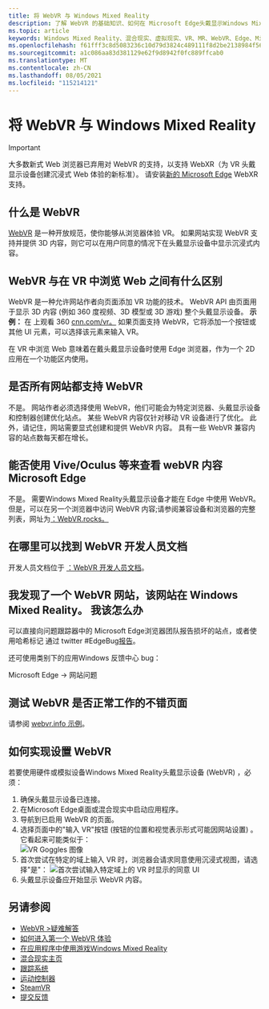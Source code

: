 ```yaml
---
title: 将 WebVR 与 Windows Mixed Reality
description: 了解 WebVR 的基础知识、如何在 Microsoft Edge头戴显示Windows Mixed Reality上使用它以及常见的故障排除问题。
ms.topic: article
keywords: Windows Mixed Reality、混合现实、虚拟现实、VR、MR、WebVR、Edge、Microsoft Edge、Web 浏览
ms.openlocfilehash: f61fff3c8d5083236c10d79d3824c489111f8d2be2138984f5613f295849bdf2
ms.sourcegitcommit: a1c086aa83d381129e62f9d8942f0fc889ffcab0
ms.translationtype: MT
ms.contentlocale: zh-CN
ms.lasthandoff: 08/05/2021
ms.locfileid: "115214121"
---
```

# <a name="using-webvr-with-windows-mixed-reality"></a>将 WebVR 与 Windows Mixed Reality

>[!IMPORTANT]
>大多数新式 Web 浏览器已弃用对 WebVR 的支持，以支持 WebXR（为 VR 头戴显示设备创建沉浸式 Web 体验的新标准）。 请安装[新的 Microsoft Edge](using-microsoft-edge.md) WebXR 支持。

## <a name="what-is-webvr"></a>什么是 WebVR

[WebVR](https://webvr.info) 是一种开放规范，使你能够从浏览器体验 VR。 如果网站实现 WebVR 支持并提供 3D 内容，则它可以在用户同意的情况下在头戴显示设备中显示沉浸式内容。

## <a name="what-is-the-difference-between-webvr-and-browsing-the-web-in-vr"></a>WebVR 与在 VR 中浏览 Web 之间有什么区别

WebVR 是一种允许网站作者向页面添加 VR 功能的技术。 WebVR API 由页面用于显示 3D 内容 (例如 360 度视频、3D 模型或 3D 游戏) 整个头戴显示设备。 **示例：** 在 上观看 360 [cnn.com/vr。](http://cnn.com/vr) 如果页面支持 WebVR，它将添加一个按钮或其他 UI 元素，可以选择该元素来输入 VR。

在 VR 中浏览 Web 意味着在戴头戴显示设备时使用 Edge 浏览器，作为一个 2D 应用在一个功能区内使用。

## <a name="do-all-websites-support-webvr"></a>是否所有网站都支持 WebVR

不是。 网站作者必须选择使用 WebVR，他们可能会为特定浏览器、头戴显示设备和控制器创建优化站点。 某些 WebVR 内容仅针对移动 VR 设备进行了优化。 此外，请记住，网站需要显式创建和提供 WebVR 内容。 具有一些 WebVR 兼容内容的站点数每天都在增长。

## <a name="can-i-use-my-viveoculus-etc-to-view-webvr-content-in-microsoft-edge"></a>能否使用 Vive/Oculus 等来查看 webVR 内容Microsoft Edge

不是。 需要Windows Mixed Reality头戴显示设备才能在 Edge 中使用 WebVR。 但是，可以在另一个浏览器中访问 WebVR 内容;请参阅兼容设备和浏览器的完整列表，网址为[：WebVR.rocks。](http://webvr.rocks/)

## <a name="where-can-i-find-the-webvr-developer-documentation"></a>在哪里可以找到 WebVR 开发人员文档

开发人员文档位于 [：WebVR 开发人员文档](/microsoft-edge/webvr/)。

## <a name="ive-found-a-website-with-webvr-that-doesnt-work-in-windows-mixed-reality-what-do-i-do"></a>我发现了一个 WebVR 网站，该网站在 Windows Mixed Reality。 我该怎么办

可以直接向问题跟踪器中的 Microsoft Edge浏览器团队报告损坏的站点，或者[](https://developer.microsoft.com/en-us/microsoft-edge/platform/issues/)使用哈希标记 通过 twitter #EdgeBug[报告](https://blogs.windows.com/msedgedev/2016/08/11/edgebug-twitter/)。

还可使用类别下的应用Windows 反馈中心 bug：

Microsoft Edge -> 网站问题

## <a name="what-is-a-good-page-to-test-if-webvr-is-working"></a>测试 WebVR 是否正常工作的不错页面

请参阅 [webvr.info 示例](http://webvr.info/samples/XX-vr-controllers.html)。

## <a name="how-do-i-set-up-webvr"></a>如何实现设置 WebVR

若要使用硬件或模拟设备Windows Mixed Reality头戴显示设备 (WebVR) ，必须：

1. 确保头戴显示设备已连接。
2. 在Microsoft Edge桌面或混合现实中启动应用程序。
3. 导航到已启用 WebVR 的页面。
4. 选择页面中的"输入 VR"按钮 (按钮的位置和视觉表示形式可能因网站设置) 。 它看起来可能类似于：\
   ![VR Goggles 图像](images/75px-enter-vr.png)
5. 首次尝试在特定的域上输入 VR 时，浏览器会请求同意使用沉浸式视图，请选择"是"： ![首次尝试输入特定域上的 VR 时显示的同意 UI](images/1053px-Webvr-consent-ui.png)
6. 头戴显示设备应开始显示 WebVR 内容。

## <a name="see-also"></a>另请参阅

* [WebVR >疑难解答](webvr-questions.md)
* [如何进入第一个 WebVR 体验](using-games-and-apps-in-windows-mixed-reality.md#how-to-get-into-your-first-webvr-experience)
* [在应用程序中使用游戏Windows Mixed Reality](using-games-and-apps-in-windows-mixed-reality.md)
* [混合现实主页](your-mixed-reality-home.md)
* [跟踪系统](tracking-system.md)
* [运动控制器](controllers-in-wmr.md)
* [SteamVR](using-steamvr-with-windows-mixed-reality.md)
* [提交反馈](filing-feedback.md)